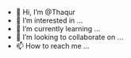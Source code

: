 - 👋 Hi, I’m @Thaqur
- 👀 I’m interested in ...
- 🌱 I’m currently learning ...
- 💞️ I’m looking to collaborate on ...
- 📫 How to reach me ...

<!---
Thaqur/Thaqur is a ✨ special ✨ repository because its `README.md` (this file) appears on your GitHub profile.
You can click the Preview link to take a look at your changes.
--->
